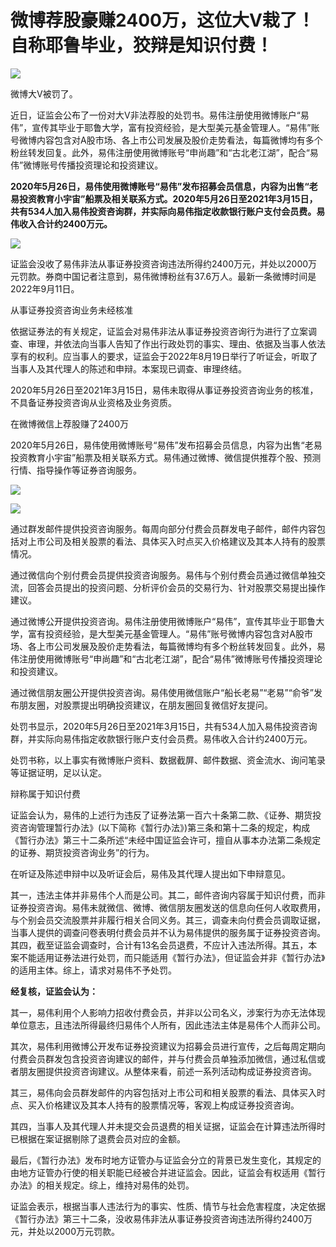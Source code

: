 # 微博荐股豪赚2400万，这位大V栽了！自称耶鲁毕业，狡辩是知识付费！

![](https://inews.gtimg.com/newsapp_bt/0/15700581238/1000)

微博大V被罚了。

近日，证监会公布了一份对大V非法荐股的处罚书。易伟注册使用微博账户“易伟”，宣传其毕业于耶鲁大学，富有投资经验，是大型美元基金管理人。“易伟”账号微博内容包含对A股市场、各上市公司发展及股价走势看法，每篇微博均有多个粉丝转发回复。此外，易伟注册使用微博账号“申尚趣”和“古北老江湖”，配合“易伟”微博账号传播投资理论和投资建议。

**2020年5月26日，易伟使用微博账号“易伟”发布招募会员信息，内容为出售“老易投资教育小宇宙”船票及相关联系方式。2020年5月26日至2021年3月15日，共有534人加入易伟投资咨询群，并实际向易伟指定收款银行账户支付会员费。易伟收入合计约2400万元。**

![](https://inews.gtimg.com/newsapp_bt/0/15700581241/1000)

证监会没收了易伟非法从事证券投资咨询违法所得约2400万元，并处以2000万元罚款。券商中国记者注意到，易伟微博粉丝有37.6万人。最新一条微博时间是2022年9月11日。

从事证券投资咨询业务未经核准

依据证券法的有关规定，证监会对易伟非法从事证券投资咨询行为进行了立案调查、审理，并依法向当事人告知了作出行政处罚的事实、理由、依据及当事人依法享有的权利。应当事人的要求，证监会于2022年8月19日举行了听证会，听取了当事人及其代理人的陈述和申辩。本案现已调查、审理终结。

2020年5月26日至2021年3月15日，易伟未取得从事证券投资咨询业务的核准，不具备证券投资咨询从业资格及业务资质。

在微博微信上荐股赚了2400万

2020年5月26日，易伟使用微博账号“易伟”发布招募会员信息，内容为出售“老易投资教育小宇宙”船票及相关联系方式。易伟通过微博、微信提供推荐个股、预测行情、指导操作等证券咨询服务。

![](https://inews.gtimg.com/newsapp_bt/0/15700581478/1000)

![](https://inews.gtimg.com/newsapp_bt/0/15699902140/1000)

通过群发邮件提供投资咨询服务。每周向部分付费会员群发电子邮件，邮件内容包括对上市公司及相关股票的看法、具体买入时点买入价格建议及其本人持有的股票情况。

通过微信向个别付费会员提供投资咨询服务。易伟与个别付费会员通过微信单独交流，回答会员提出的投资问题、分析评价会员的交易行为、针对股票交易提出操作建议。

通过微博公开提供投资咨询。易伟注册使用微博账户“易伟”，宣传其毕业于耶鲁大学，富有投资经验，是大型美元基金管理人。“易伟”账号微博内容包含对A股市场、各上市公司发展及股价走势看法，每篇微博均有多个粉丝转发回复。此外，易伟注册使用微博账号“申尚趣”和“古北老江湖”，配合“易伟”微博账号传播投资理论和投资建议。

通过微信朋友圈公开提供投资咨询。易伟使用微信账户“船长老易”“老易”“俞爷”发布朋友圈，对股票提出明确投资建议，在朋友圈回复微信好友提问。

处罚书显示，2020年5月26日至2021年3月15日，共有534人加入易伟投资咨询群，并实际向易伟指定收款银行账户支付会员费。易伟收入合计约2400万元。

处罚书称，以上事实有微博账户资料、数据截屏、邮件数据、资金流水、询问笔录等证据证明，足以认定。

辩称属于知识付费

证监会认为，易伟的上述行为违反了证券法第一百六十条第二款、《证券、期货投资咨询管理暂行办法》(以下简称《暂行办法》)第三条和第十二条的规定，构成《暂行办法》第三十二条所述“未经中国证监会许可，擅自从事本办法第二条规定的证券、期货投资咨询业务”的行为。

在听证及陈述申辩中以及听证会后，易伟及其代理人提出如下申辩意见。

其一，违法主体并非易伟个人而是公司。其二，邮件咨询内容属于知识付费，而非证券投资咨询。易伟未就微信、微博、微信朋友圈发送的信息向任何人收取费用，与个别会员交流股票并非履行相关合同义务。其三，调查未向付费会员调取证据，当事人提供的调查问卷表明付费会员并不认为易伟提供的服务属于证券投资咨询。其四，截至证监会调查时，合计有13名会员退费，不应计入违法所得。其五，本案不能适用证券法进行处罚，而只能适用《暂行办法》，但证监会并非《暂行办法》的适用主体。综上，请求对易伟不予处罚。

**经复核，证监会认为：**

其一，易伟利用个人影响力招收付费会员，并非以公司名义，涉案行为亦无法体现单位意志，且违法所得最终归易伟个人所有，因此违法主体是易伟个人而非公司。

其次，易伟利用微博公开发布证券投资建议为招募会员进行宣传，之后每周定期向付费会员群发包含投资咨询建议的邮件，并与付费会员单独添加微信，通过私信或者朋友圈提供投资咨询建议。从整体来看，前述一系列活动构成证券投资咨询。

其三，易伟向会员群发邮件的内容包括对上市公司和相关股票的看法、具体买入时点、买入价格建议及其本人持有的股票情况等，客观上构成证券投资咨询。

其四，当事人及其代理人并未提交会员退费的相关证据，证监会在计算违法所得时已根据在案证据剔除了退费会员对应的金额。

最后，《暂行办法》发布时地方证管办与证监会分立的背景已发生变化，其规定的由地方证管办行使的相关职能已经被合并进证监会。因此，证监会有权适用《暂行办法》的相关规定。综上，维持对易伟的处罚。

证监会表示，根据当事人违法行为的事实、性质、情节与社会危害程度，决定依据《暂行办法》第三十二条，没收易伟非法从事证券投资咨询违法所得约2400万元，并处以2000万元罚款。

